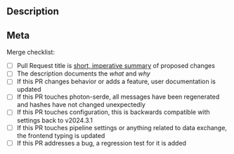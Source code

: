 ## Description

<!-- What changed? Why? (the code + comments should speak for itself on the "how") -->

<!-- Fun screenshots or a cool video or something are super helpful as well. If this touches platform-specific behavior, this is where test evidence should be collected. -->

<!-- Any issues this pull request closes or pull requests this supersedes should be linked with `Closes #issuenumber`. -->

## Meta

Merge checklist:
- [ ] Pull Request title is [short, imperative summary](https://cbea.ms/git-commit/) of proposed changes
- [ ] The description documents the _what_ and _why_
- [ ] If this PR changes behavior or adds a feature, user documentation is updated
- [ ] If this PR touches photon-serde, all messages have been regenerated and hashes have not changed unexpectedly
- [ ] If this PR touches configuration, this is backwards compatible with settings back to v2024.3.1
- [ ] If this PR touches pipeline settings or anything related to data exchange, the frontend typing is updated
- [ ] If this PR addresses a bug, a regression test for it is added
